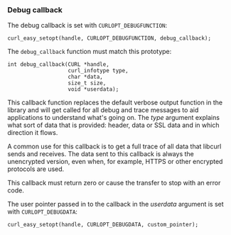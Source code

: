 ### Debug callback

The debug callback is set with `CURLOPT_DEBUGFUNCTION`:

    curl_easy_setopt(handle, CURLOPT_DEBUGFUNCTION, debug_callback);

The `debug_callback` function must match this prototype:

    int debug_callback(CURL *handle,
                       curl_infotype type,
                       char *data,
                       size_t size,
                       void *userdata);

This callback function replaces the default verbose output function in the
library and will get called for all debug and trace messages to aid
applications to understand what's going on. The *type* argument explains what
sort of data that is provided: header, data or SSL data and in which direction
it flows.

A common use for this callback is to get a full trace of all data that libcurl
sends and receives. The data sent to this callback is always the unencrypted
version, even when, for example, HTTPS or other encrypted protocols are used.

This callback must return zero or cause the transfer to stop with an error
code.

The user pointer passed in to the callback in the *userdata* argument is set
with `CURLOPT_DEBUGDATA`:

    curl_easy_setopt(handle, CURLOPT_DEBUGDATA, custom_pointer);
